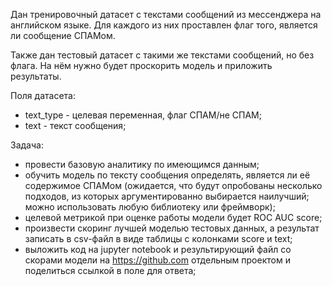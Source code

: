 Дан тренировочный датасет с текстами сообщений из мессенджера на английском языке. Для каждого из них проставлен флаг того, является ли сообщение СПАМом.

Также дан тестовый датасет с такими же текстами сообщений, но без флага. На нём нужно будет проскорить модель и приложить результаты.

Поля датасета:
- text_type - целевая переменная, флаг СПАМ/не СПАМ;
- text - текст сообщения;

Задача:
- провести базовую аналитику по имеющимся данным;
- обучить модель по тексту сообщения определять, является ли её содержимое СПАМом (ожидается, что будут опробованы несколько подходов, из которых 
аргументированно выбирается наилучший; можно использовать любую библиотеку или фреймворк);
- целевой метрикой при оценке работы модели будет ROC AUC score;
- произвести скоринг лучшей моделью тестовых данных, а результат записать в csv-файл в виде таблицы с колонками score и text;
- выложить код на jupyter notebook и результирующий файл со скорами модели на https://github.com отдельным проектом и поделиться ссылкой в поле для ответа;